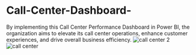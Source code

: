 # Call-Center-Dashboard-
By implementing this Call Center Performance Dashboard in Power BI, the organization aims to elevate its call center operations, enhance customer experiences, and drive overall business efficiency.
![call center 2](https://github.com/Chaitravi0703/Call-Center-Dashboard-/assets/106433189/dc2f75b2-3316-477a-b35c-a00ffda487f9)
![call center](https://github.com/Chaitravi0703/Call-Center-Dashboard-/assets/106433189/17d1b131-56c5-4b22-8183-74542d8c7676)

